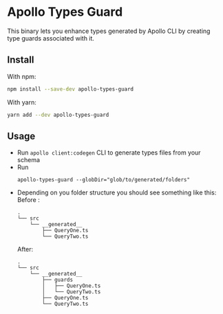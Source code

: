 # Apollo Types Guard

This binary lets you enhance types generated by Apollo CLI by creating type guards associated with it.

## Install

With npm:
```sh
npm install --save-dev apollo-types-guard
```

With yarn:
```sh
yarn add --dev apollo-types-guard
```

## Usage

- Run `apollo client:codegen` CLI to generate types files from your schema
- Run  
  ```
  apollo-types-guard --globDir="glob/to/generated/folders"
  ```
- Depending on you folder structure you should see something like this:  
  Before :
  ```
  .
  └── src
      └── __generated__
          ├── QueryOne.ts
          └── QueryTwo.ts
  ```
  After:
  ```
  .
  └── src
      └── __generated__
          ├── guards
          │   ├── QueryOne.ts
          │   └── QueryTwo.ts
          ├── QueryOne.ts
          └── QueryTwo.ts
  ```
